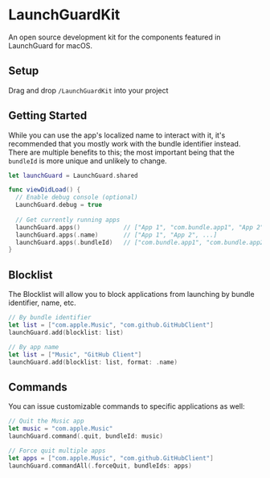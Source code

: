 # LaunchGuardKit
An open source development kit for the components featured in LaunchGuard for macOS.

## Setup

Drag and drop `/LaunchGuardKit` into your project

## Getting Started

While you can use the app's localized name to interact with it, it's recommended that you mostly work with the bundle identifier instead. There are multiple benefits to this; the most important being that the `bundleId` is more unique and unlikely to change.

```swift
let launchGuard = LaunchGuard.shared

func viewDidLoad() {
  // Enable debug console (optional)
  LaunchGuard.debug = true
  
  // Get currently running apps
  launchGuard.apps()            // ["App 1", "com.bundle.app1", "App 2", "com.bundle.app2", ...]
  launchGuard.apps(.name)       // ["App 1", "App 2", ...]
  launchGuard.apps(.bundleId)   // ["com.bundle.app1", "com.bundle.app2", ...]
}
```

## Blocklist

The Blocklist will allow you to block applications from launching by bundle identifier, name, etc.

```swift
// By bundle identifier
let list = ["com.apple.Music", "com.github.GitHubClient"]
launchGuard.add(blocklist: list)

// By app name
let list = ["Music", "GitHub Client"]
launchGuard.add(blocklist: list, format: .name)
```

## Commands

You can issue customizable commands to specific applications as well:

```swift
// Quit the Music app
let music = "com.apple.Music"
launchGuard.command(.quit, bundleId: music)

// Force quit multiple apps
let apps = ["com.apple.Music", "com.github.GitHubClient"]
launchGuard.commandAll(.forceQuit, bundleIds: apps)
```
